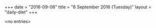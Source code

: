 +++
date = "2016-09-06"
title = "6 September 2016 (Tuesday)"
layout = "daily-diet"
+++

\<no entries\>